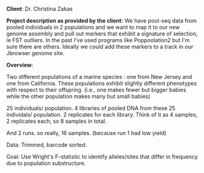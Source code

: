 **Client**: Dr. Christina Zakas 
  
**Project description as provided by the client:**
We have pool-seq data from pooled individuals in 2 populations and we want to map it to our new genome assembly and pull out markers that exhibit a signature of selection, ie FST outliers. In the past I've used programs like Poppoolation2 but I'm sure there are others. Ideally we could add these markers to a track in our Jbrowser genome site. 

**Overview**:  

Two different populations of a marine species : one from New Jersey and one from California. These populations exhibit slightly different phenotypes with respect to their offspring. (i.e., one makes fewer but bigger babies while the other population makes many but small babies)

25 individuals/ population.
4 libraries of pooled DNA from these 25 individals/ population.
2 replicates for each library. 
Think of it as 4 samples, 2 replicates each; so 8 samples in total.

And 2 runs. so really, 16 samples. (because run 1 had low yield)

Data: Trimmed, barcode sorted. <everything was run on the same lane> 
 
Goal: Use Wright's F-statistic to identify alleles/sites that differ in frequency due to population substructure. 
